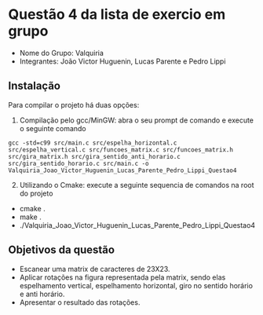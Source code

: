 # Questão 4 da lista de exercio em grupo

- Nome do Grupo: Valquiria
- Integrantes: João Victor Huguenin, Lucas Parente e Pedro Lippi

## Instalação

Para compilar o projeto há duas opções:

1. Compilação pelo gcc/MinGW: abra o seu prompt de comando e execute o seguinte comando 
  ```
  gcc -std=c99 src/main.c src/espelha_horizontal.c src/espelha_vertical.c src/funcoes_matrix.c src/funcoes_matrix.h src/gira_matrix.h src/gira_sentido_anti_horario.c src/gira_sentido_horario.c src/main.c -o Valquiria_Joao_Victor_Huguenin_Lucas_Parente_Pedro_Lippi_Questao4
  ```
2. Utilizando o Cmake: execute a seguinte sequencia de comandos na root do projeto
  - cmake .
  - make .
  - ./Valquiria_Joao_Victor_Huguenin_Lucas_Parente_Pedro_Lippi_Questao4

## Objetivos da questão

- Escanear uma matrix de caracteres de 23X23.
- Aplicar rotações na figura representada pela matrix, sendo elas espelhamento vertical, espelhamento horizontal, giro no sentido horário e anti horário.
- Apresentar o resultado das rotações.

